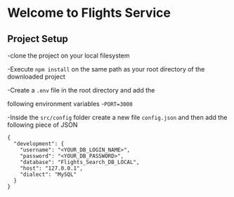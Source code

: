 # Welcome to Flights Service

## Project Setup

-clone the project on your local filesystem

-Execute `npm install` on the same path as your root directory of the downloaded project

-Create a `.env` file in the root directory and add the

following environment variables -`PORT=3000`

-Inside the `src/config` folder create a new file `config.json` and then add the following piece of JSON

```
{
  "development": {
    "username": "<YOUR_DB_LOGIN_NAME>",
    "password": "<YOUR_DB_PASSWORD>",
    "database": "Flights_Search_DB_LOCAL",
    "host": "127.0.0.1",
    "dialect": "MySQL"
  }
}


```
